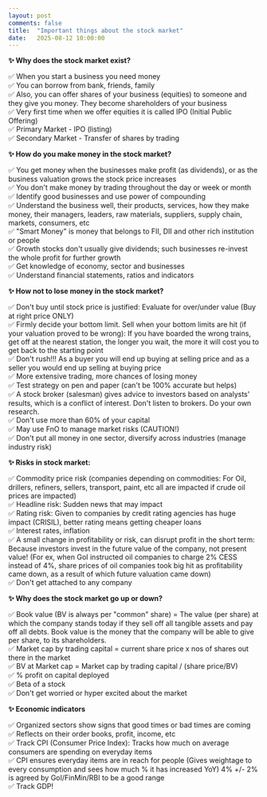 ```yaml
---
layout: post
comments: false
title:  "Important things about the stock market"
date:   2025-08-12 10:00:00
---
```


**✨ Why does the stock market exist?**

✅ When you start a business you need money <br />
✅ You can borrow from bank, friends, family <br />
✅ Also, you can offer shares of your business (equities) to someone and they give you money. They become shareholders of your business <br />
✅ Very first time when we offer equities it is called IPO (Initial Public Offering) <br />
✅ Primary Market - IPO (listing) <br />
✅ Secondary Market - Transfer of shares by trading <br />

**✨ How do you make money in the stock market?**

✅ You get money when the businesses make profit (as dividends), or as the business valuation grows the stock price increases <br />
✅ You don't make money by trading throughout the day or week or month <br />
✅ Identify good businesses and use power of compounding  <br />
✅ Understand the business well, their products, services, how they make money, their managers, leaders, raw materials, suppliers, supply chain, markets, consumers, etc <br />
✅ "Smart Money" is money that belongs to FII, DII and other rich institution or people <br />
✅ Growth stocks don't usually give dividends; such businesses re-invest the whole profit for further growth <br />
✅ Get knowledge of economy, sector and businesses <br />
✅ Understand financial statements, ratios and indicators <br />

**✨ How not to lose money in the stock market?**

✅ Don't buy until stock price is justified: Evaluate for over/under value (Buy at right price ONLY) <br />
✅ Firmly decide your bottom limit. Sell when your bottom limits are hit (if your valuation proved to be wrong): If you have boarded the wrong trains, get off at the nearest station, the longer you wait, the more it will cost you to get back to the starting point <br />
✅ Don't rush!!! As a buyer you will end up buying at selling price and as a seller you would end up selling at buying price <br />
✅ More extensive trading, more chances of losing money <br />
✅ Test strategy on pen and paper (can't be 100% accurate but helps) <br />
✅ A stock broker (salesman) gives advice to investors based on analysts' results, which is a conflict of interest. Don't listen to brokers. Do your own research. <br />
✅ Don't use more than 60% of your capital <br />
✅ May use FnO to manage market risks (CAUTION!) <br />
✅ Don't put all money in one sector, diversify across industries (manage industry risk) <br />

**✨ Risks in stock market:**

✅ Commodity price risk (companies depending on commodities: For Oil, drillers, refiners, sellers, transport, paint, etc all are impacted if crude oil prices are impacted) <br />
✅ Headline risk: Sudden news that may impact <br />
✅ Rating risk: Given to companies by credit rating agencies has huge impact (CRISIL), better rating means getting cheaper loans <br />
✅ Interest rates, inflation <br />
✅ A small change in profitability or risk, can disrupt profit in the short term: Because investors invest in the future value of the company, not present value! (For ex, when GoI instructed oil companies to charge 2% CESS instead of 4%, share prices of oil companies took big hit as profitability came down, as a result of which future valuation came down) <br />
✅ Don't get attached to any company <br />

**✨ Why does the stock market go up or down?**

✅ Book value (BV is always per "common" share) = The value (per share) at which the company stands today if they sell off all tangible assets and pay off all debts. Book value is the money that the company will be able to give per share, to its shareholders. <br />
✅ Market cap by trading capital = current share price x nos of shares out there in the market <br />
✅ BV at Market cap = Market cap by trading capital / (share price/BV)  <br />
✅ % profit on capital deployed <br />
✅ Beta of a stock <br />
✅ Don't get worried or hyper excited about the market <br />

**✨ Economic indicators**

✅ Organized sectors show signs that good times or bad times are coming <br />
✅ Reflects on their order books, profit, income, etc <br />
✅ Track CPI (Consumer Price Index): Tracks how much on average consumers are spending on everyday items <br />
✅ CPI ensures everyday items are in reach for people (Gives weightage to every consumption and sees how much % it has increased YoY) 4% +/- 2% is agreed by GoI/FinMin/RBI to be a good range <br />
✅ Track GDP! <br />

